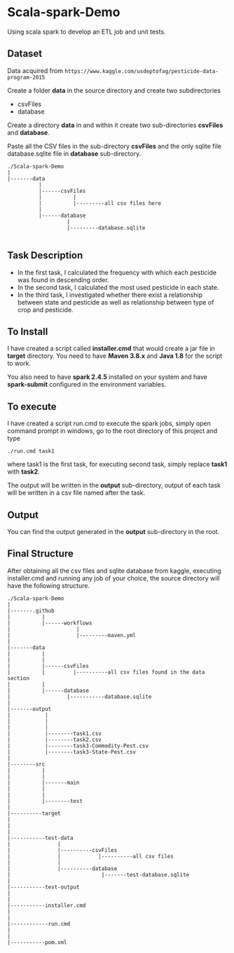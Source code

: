 # Scala-spark-Demo
Using scala spark to develop an ETL job and unit tests.


Dataset
-------


Data acquired from 
``
https://www.kaggle.com/usdeptofag/pesticide-data-program-2015
``

Create a folder **data** in the source directory and create two subdirectories 

- csvFiles
- database

Create a directory **data** in and within it create two sub-directories **csvFiles**  and **database**.

Paste all the CSV files in the sub-directory **csvFiles** and the only sqlite file database.sqlite file in **database** sub-directory.

````
./Scala-spark-Demo
|
|-------data
          |
          |------csvFiles
          |          |
          |          |---------all csv files here
          |
          |------database
                   |
                   |---------database.sqlite


````
Task Description
-----

- In the first task, I calculated the frequency with which each pesticide was found in descending order.
- In the second task, I calculated the most used pesticide in each state.
- In the third task, I investigated whether there exist a relationship between state and pesticide as well as relationship between type of crop and pesticide.


To Install
-------

I have created a script called **installer.cmd** that would create a jar file in **target** directory. You need to have **Maven 3.8.x** and **Java 1.8** for the script to work.

You also need to have **spark 2.4.5** installed on your system and have **spark-submit** configured in the environment variables.


To execute
------

I have created a script run.cmd to execute the spark jobs, simply open command prompt in windows, go to the root directory of this project and type 

``./run.cmd task1``

where task1 is the first task, for executing second task, simply replace **task1** with **task2**.

The output will be written in the **output** sub-directory, output of each task will be written in a csv file named after the task. 

Output
-------

You can find the output generated in the **output** sub-directory in the root.

Final Structure
-------

After obtaining all the csv files and sqlite database from kaggle, executing installer.cmd and running any job of your choice, the source directory will have the following structure.

````
./Scala-spark-Demo
|
|-------.github
|          |
|          |------workflows
|                     |
|                     |---------maven.yml
|
|-------data
|          |
|          |
|          |------csvFiles
|          |         |----------all csv files found in the data section
|          |
|          |------database
|                  |-----------database.sqlite
|         
|-------output
|           |
|           |
|           |
|           |--------task1.csv
|           |--------task2.csv
|           |--------task3-Commodity-Pest.csv
|           |--------task3-State-Pest.csv
|           
|--------src
|          |      
|          |
|          |-------main
|          |
|          |
|          |--------test 
|
|----------target
|
|
|
|-----------test-data
|               |
|               |----------csvFiles
|               |            |----------all csv files            
|               |  
|               |----------database
|                             |-------test-database.sqlite
|               
|-----------test-output
|
|
|-----------installer.cmd
|
|
|------------run.cmd
|
|
|-----------pom.xml

````
